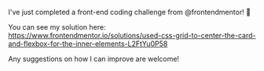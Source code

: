 I've just completed a front-end coding challenge from @frontendmentor! 🎉

You can see my solution here: https://www.frontendmentor.io/solutions/used-css-grid-to-center-the-card-and-flexbox-for-the-inner-elements-L2FtYu0P58

Any suggestions on how I can improve are welcome!